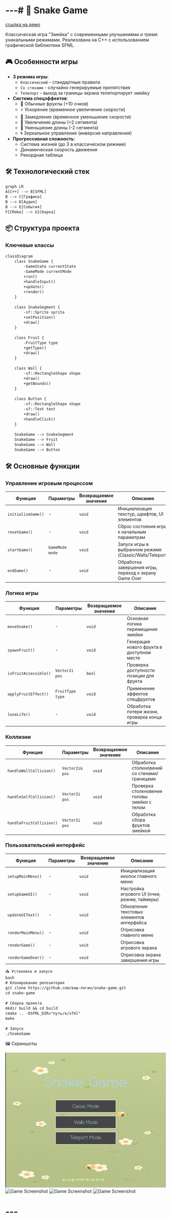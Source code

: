 # ---# 🐍 Snake Game

[ссылка на демо](https://www.youtube.com/watch?v=EUxARO1RJ5A)

Классическая игра "Змейка" с современными улучшениями и тремя уникальными режимами. Реализована на C++ с использованием графической библиотеки SFML.

## 🎮 Особенности игры
- **3 режима игры**:
  - `Классический` - стандартные правила
  - `Со стенами` - случайно генерируемые препятствия
  - `Телепорт` - выход за границы экрана телепортирует змейку
- **Система спецэффектов**:
  - 🍎 Обычные фрукты (+10 очков)
  - ⚡ Ускорение (временное увеличение скорости)
  - 🐌 Замедление (временное уменьшение скорости)
  - 📏 Увеличение длины (+2 сегмента)
  - 🔻 Уменьшение длины (-2 сегмента)
  - 🌀 Зеркальное управление (инверсия направления)
- **Прогрессивная сложность**:
  - Система жизней (до 3 в классическом режиме)
  - Динамическая скорость движения
  - Рекордная таблица

## 🛠 Технологический стек
```mermaid
graph LR
A[C++] --> B[SFML]
B --> C[Графика]
B --> D[Аудио]
B --> E[События]
F[CMake] --> G[Сборка]
```

## 📦 Структура проекта

### Ключевые классы
```mermaid
classDiagram
    class SnakeGame {
        -GameState currentState
        -GameMode currentMode
        +run()
        +handleInput()
        +update()
        +render()
    }
    
    class SnakeSegment {
        -sf::Sprite sprite
        +setPosition()
        +draw()
    }
    
    class Fruit {
        -FruitType type
        +getType()
        +draw()
    }
    
    class Wall {
        -sf::RectangleShape shape
        +draw()
        +getBounds()
    }
    
    class Button {
        -sf::RectangleShape shape
        -sf::Text text
        +draw()
        +handleClick()
    }
    
    SnakeGame --> SnakeSegment
    SnakeGame --> Fruit
    SnakeGame --> Wall
    SnakeGame --> Button
   ``` 

## 🛠 Основные функции

### Управление игровым процессом
| Функция                  | Параметры       | Возвращаемое значение | Описание                                                                 |
|--------------------------|-----------------|-----------------------|--------------------------------------------------------------------------|
| `initializeGame()`       | -              | `void`                | Инициализация текстур, шрифтов, UI элементов                            |
| `resetGame()`            | -              | `void`                | Сброс состояния игры к начальным параметрам                             |
| `startGame()`            | `GameMode mode`| `void`                | Запуск игры в выбранном режиме (Classic/Walls/Teleport)                 |
| `endGame()`              | -              | `void`                | Обработка завершения игры, переход к экрану Game Over                   |

### Логика игры
| Функция                  | Параметры       | Возвращаемое значение | Описание                                                                 |
|--------------------------|-----------------|-----------------------|--------------------------------------------------------------------------|
| `moveSnake()`            | -              | `void`                | Основная логика перемещения змейки                                       |
| `spawnFruit()`           | -              | `void`                | Генерация нового фрукта в доступном месте                                |
| `isFruitAccessible()`    | `Vector2i pos` | `bool`                | Проверка доступности позиции для фрукта                                  |
| `applyFruitEffect()`     | `FruitType type`| `void`                | Применение эффектов спецфруктов                                         |
| `loseLife()`             | -              | `void`                | Обработка потери жизни, проверка конца игры                              |

### Коллизии
| Функция                  | Параметры        | Возвращаемое значение | Описание                                                                 |
|--------------------------|------------------|-----------------------|--------------------------------------------------------------------------|
| `handleWallCollision()`  | `Vector2i& pos`  | `void`                | Обработка столкновений со стенами/границами                              |
| `handleSelfCollision()`  | `Vector2i pos`   | `void`                | Проверка столкновения головы змейки с телом                              |
| `handleFruitCollision()` | `Vector2i pos`   | `void`                | Обработка сбора фруктов змейкой                                          |

### Пользовательский интерфейс
| Функция                  | Параметры                | Возвращаемое значение | Описание                                                                 |
|--------------------------|--------------------------|-----------------------|--------------------------------------------------------------------------|
| `setupMainMenu()`        | -                        | `void`                | Инициализация кнопок главного меню                                       |
| `setupGameUI()`          | -                        | `void`                | Настройка игрового UI (очки, режим, таймеры)                             |
| `updateUIText()`         | -                        | `void`                | Обновление текстовых элементов интерфейса                                |
| `renderMainMenu()`       | -                        | `void`                | Отрисовка главного меню                                                  |
| `renderGame()`           | -                        | `void`                | Отрисовка игрового экрана                                                |
| `renderGameOver()`       | -                        | `void`                | Отрисовка экрана завершения игры 



```
📥 Установка и запуск
bash
# Клонирование репозитория
git clone https://github.com/ваш-логин/snake-game.git
cd snake-game

# Сборка проекта
mkdir build && cd build
cmake .. -DSFML_DIR="путь/к/sfml"
make

# Запуск
./SnakeGame
```
🖼 Скриншоты 

![Image alt](https://github.com//Maria-krima/---/blob/main/menu.jpg)
![Game Screenshot](\гитхаб\teleport.png)
![Game Screenshot](\гитхаб\walls.png) 
![Game Screenshot](гитхаб\standart.png)
# ---

